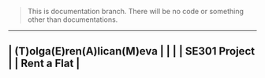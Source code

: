 > This is documentation branch.
> There will be no code or something other than documentations.

---------------------------------
|  (T)olga(E)ren(A)lican(M)eva  |
|                               |
|         SE301 Project         |
|          Rent a Flat          |
---------------------------------
